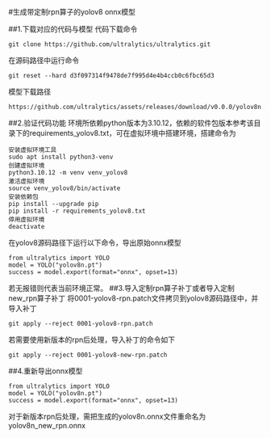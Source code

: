 #生成带定制rpn算子的yolov8 onnx模型

##1.下载对应的代码与模型
代码下载命令
```
git clone https://github.com/ultralytics/ultralytics.git
```
在源码路径中运行命令
```
git reset --hard d3f097314f9478de7f995d4e4b4ccb0c6fbc65d3
```
模型下载路径
```
https://github.com/ultralytics/assets/releases/download/v0.0.0/yolov8n.pt
```

##2.验证代码功能
环境所依赖python版本为3.10.12，依赖的软件包版本参考该目录下的requirements_yolov8.txt，可在虚拟环境中搭建环境，搭建命令为
```
安装虚拟环境工具
sudo apt install python3-venv
创建虚拟环境
python3.10.12 -m venv venv_yolov8
激活虚拟环境
source venv_yolov8/bin/activate
安装依赖包
pip install --upgrade pip
pip install -r requirements_yolov8.txt
停用虚拟环境
deactivate
```
在yolov8源码路径下运行以下命令，导出原始onnx模型
```
from ultralytics import YOLO
model = YOLO("yolov8n.pt")
success = model.export(format="onnx", opset=13)
```
若无报错则代表当前环境正常。
##3.导入定制rpn算子补丁或者导入定制new_rpn算子补丁
将0001-yolov8-rpn.patch文件拷贝到yolov8源码路径中，并导入补丁
```
git apply --reject 0001-yolov8-rpn.patch
```
若需要使用新版本的rpn后处理，导入补丁的命令如下
```
git apply --reject 0001-yolov8-new-rpn.patch
```
##4.重新导出onnx模型
```
from ultralytics import YOLO
model = YOLO("yolov8n.pt")
success = model.export(format="onnx", opset=13)
```
对于新版本rpn后处理，需把生成的yolov8n.onnx文件重命名为yolov8n_new_rpn.onnx